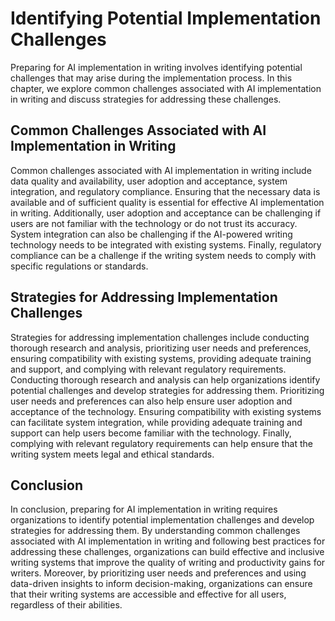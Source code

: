 Identifying Potential Implementation Challenges
======================================================================================================

Preparing for AI implementation in writing involves identifying potential challenges that may arise during the implementation process. In this chapter, we explore common challenges associated with AI implementation in writing and discuss strategies for addressing these challenges.

Common Challenges Associated with AI Implementation in Writing
--------------------------------------------------------------

Common challenges associated with AI implementation in writing include data quality and availability, user adoption and acceptance, system integration, and regulatory compliance. Ensuring that the necessary data is available and of sufficient quality is essential for effective AI implementation in writing. Additionally, user adoption and acceptance can be challenging if users are not familiar with the technology or do not trust its accuracy. System integration can also be challenging if the AI-powered writing technology needs to be integrated with existing systems. Finally, regulatory compliance can be a challenge if the writing system needs to comply with specific regulations or standards.

Strategies for Addressing Implementation Challenges
---------------------------------------------------

Strategies for addressing implementation challenges include conducting thorough research and analysis, prioritizing user needs and preferences, ensuring compatibility with existing systems, providing adequate training and support, and complying with relevant regulatory requirements. Conducting thorough research and analysis can help organizations identify potential challenges and develop strategies for addressing them. Prioritizing user needs and preferences can also help ensure user adoption and acceptance of the technology. Ensuring compatibility with existing systems can facilitate system integration, while providing adequate training and support can help users become familiar with the technology. Finally, complying with relevant regulatory requirements can help ensure that the writing system meets legal and ethical standards.

Conclusion
----------

In conclusion, preparing for AI implementation in writing requires organizations to identify potential implementation challenges and develop strategies for addressing them. By understanding common challenges associated with AI implementation in writing and following best practices for addressing these challenges, organizations can build effective and inclusive writing systems that improve the quality of writing and productivity gains for writers. Moreover, by prioritizing user needs and preferences and using data-driven insights to inform decision-making, organizations can ensure that their writing systems are accessible and effective for all users, regardless of their abilities.
